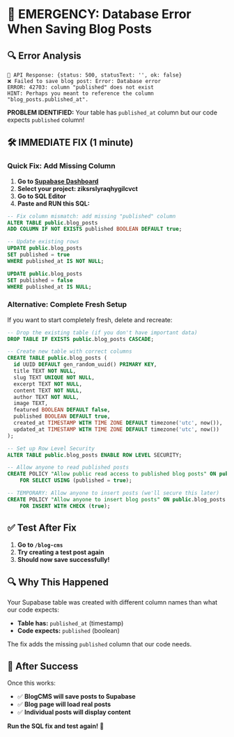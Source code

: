 # 🚨 EMERGENCY: Database Error When Saving Blog Posts

## 🔍 **Error Analysis**
```
📡 API Response: {status: 500, statusText: '', ok: false}
❌ Failed to save blog post: Error: Database error
ERROR: 42703: column "published" does not exist
HINT: Perhaps you meant to reference the column "blog_posts.published_at".
```

**PROBLEM IDENTIFIED:** Your table has `published_at` column but our code expects `published` column!

## 🛠️ **IMMEDIATE FIX (1 minute)**

### **Quick Fix: Add Missing Column**

1. **Go to [Supabase Dashboard](https://supabase.com/dashboard)**
2. **Select your project: ziksrslyraqhygilcvct**
3. **Go to SQL Editor**
4. **Paste and RUN this SQL:**

```sql
-- Fix column mismatch: add missing "published" column
ALTER TABLE public.blog_posts 
ADD COLUMN IF NOT EXISTS published BOOLEAN DEFAULT true;

-- Update existing rows
UPDATE public.blog_posts 
SET published = true 
WHERE published_at IS NOT NULL;

UPDATE public.blog_posts 
SET published = false 
WHERE published_at IS NULL;
```

### **Alternative: Complete Fresh Setup**

If you want to start completely fresh, delete and recreate:

```sql
-- Drop the existing table (if you don't have important data)
DROP TABLE IF EXISTS public.blog_posts CASCADE;

-- Create new table with correct columns
CREATE TABLE public.blog_posts (
  id UUID DEFAULT gen_random_uuid() PRIMARY KEY,
  title TEXT NOT NULL,
  slug TEXT UNIQUE NOT NULL,
  excerpt TEXT NOT NULL,
  content TEXT NOT NULL,
  author TEXT NOT NULL,
  image TEXT,
  featured BOOLEAN DEFAULT false,
  published BOOLEAN DEFAULT true,
  created_at TIMESTAMP WITH TIME ZONE DEFAULT timezone('utc', now()),
  updated_at TIMESTAMP WITH TIME ZONE DEFAULT timezone('utc', now())
);

-- Set up Row Level Security
ALTER TABLE public.blog_posts ENABLE ROW LEVEL SECURITY;

-- Allow anyone to read published posts
CREATE POLICY "Allow public read access to published blog posts" ON public.blog_posts
    FOR SELECT USING (published = true);

-- TEMPORARY: Allow anyone to insert posts (we'll secure this later)
CREATE POLICY "Allow anyone to insert blog posts" ON public.blog_posts
    FOR INSERT WITH CHECK (true);
```

## ✅ **Test After Fix**

1. **Go to `/blog-cms`**
2. **Try creating a test post again**
3. **Should now save successfully!**

## 🔍 **Why This Happened**

Your Supabase table was created with different column names than what our code expects:
- **Table has:** `published_at` (timestamp)
- **Code expects:** `published` (boolean)

The fix adds the missing `published` column that our code needs.

## 🚀 **After Success**

Once this works:
- ✅ **BlogCMS will save posts to Supabase**
- ✅ **Blog page will load real posts**
- ✅ **Individual posts will display content**

**Run the SQL fix and test again!** 🎯 